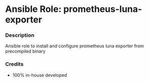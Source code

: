 # Ansible Role: prometheus-luna-exporter
### Description
Ansible role to install and configure prometheus luna exporter from precompiled binary
### Credits
- 100% in-house developed
